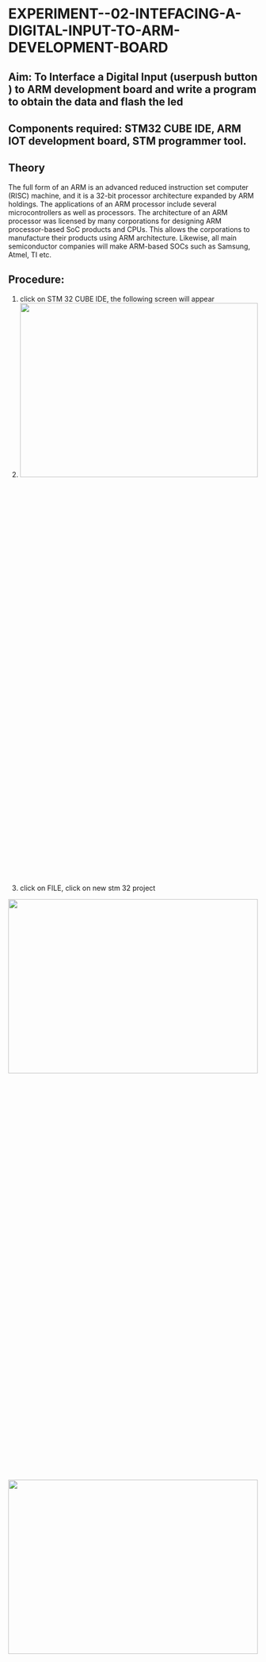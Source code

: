 # EXPERIMENT--02-INTEFACING-A-DIGITAL-INPUT-TO-ARM-DEVELOPMENT-BOARD
## Aim: To Interface a Digital Input  (userpush button  ) to ARM   development board and write a  program to obtain  the data and flash the led  
## Components required: STM32 CUBE IDE, ARM IOT development board,  STM programmer tool.
## Theory 
The full form of an ARM is an advanced reduced instruction set computer (RISC) machine, and it is a 32-bit processor architecture expanded by ARM holdings. The applications of an ARM processor include several microcontrollers as well as processors. The architecture of an ARM processor was licensed by many corporations for designing ARM processor-based SoC products and CPUs. This allows the corporations to manufacture their products using ARM architecture. Likewise, all main semiconductor companies will make ARM-based SOCs such as Samsung, Atmel, TI etc.
## Procedure:
 1. click on STM 32 CUBE IDE, the following screen will appear
 2. <img height=30% width=100% src="https://user-images.githubusercontent.com/36288975/226189166-ac10578c-c059-40e7-8b80-9f84f64bf088.png">
 3. click on FILE, click on new stm 32 project 
<img height=30% width=100% src="https://user-images.githubusercontent.com/36288975/226189215-2d13ebfb-507f-44fc-b772-02232e97c0e3.png">
<img height=30% width=100% src="https://user-images.githubusercontent.com/36288975/226189230-bf2d90dd-9695-4aaf-b2a6-6d66454e81fc.png">
4. select the target to be programmed  as shown below and click on next 
<img height=30% width=100% src="https://user-images.githubusercontent.com/36288975/226189280-ed5dcf1d-dd8d-43ae-815d-491085f4863b.png">
4.select the program name 
<img height=30% width=100% src="https://user-images.githubusercontent.com/36288975/226189316-09832a30-4d1a-4d4f-b8ad-2dc28f137711.png">
5. corresponding ioc file will be generated automatically 
<img height=30% width=100% src="https://user-images.githubusercontent.com/36288975/226189378-3abbdee2-0df6-470f-a3cd-79c74e3d3ad8.png">
6.select the appropriate pins as gipo, in or out, USART or required options and configure 
<img height=30% width=100% src="https://user-images.githubusercontent.com/36288975/226189403-f7179f1a-3eae-4637-826b-ab4ec35ba1e1.png">
<img height=30% width=100% src="https://user-images.githubusercontent.com/36288975/226189425-2b2414ce-49b3-4b61-a260-c658cb2e4152.png">
7.click on cntrl+S , automaticall C program will be generated 
<img height=30% width=100% src="https://user-images.githubusercontent.com/36288975/226189443-8b43451d-0b14-47e4-a20b-cc09c6ad8458.png">
<img height=30% width=100% src="https://user-images.githubusercontent.com/36288975/226189450-85ffa969-2ffb-4788-81e5-72d60fdda0f1.png">
8. edit the program and as per required 
<img height=30% width=100% src="https://user-images.githubusercontent.com/36288975/226189461-a573e62f-a109-4631-a250-a20925758fe0.png">
9. use project and build all 
<img height=30% width=100% src="https://user-images.githubusercontent.com/36288975/226189554-3f7101ac-3f41-48fc-abc7-480bd6218dec.png">
10. once the project is bulild 
<img height=30% width=100% src="https://user-images.githubusercontent.com/36288975/226189577-c61cc1eb-3990-4968-8aa6-aefffc766b70.png">
11. click on debug option 
<img height=30% width=100% src="https://user-images.githubusercontent.com/36288975/226189625-37daa9a3-62e9-42b5-a5ce-2ac63345905b.png">
12. connect the  ARM board to power supply and usb
    
13. check for execution of the output using run option 
## STM 32 CUBE PROGRAM :
```
DEVELOPED BY: KISHORE.B
REF.NO:212222110020
```
```
#include "main.h"
#include "stdbool.h"
bool button_status;
void push_button();
int main(void)
{
 HAL_Init();
 SystemClock_Config();
 MX_GPIO_Init();
  while (1)
  {
   	  push_button();
  }
}
void push_button()
{
	button_status=HAL_GPIO_ReadPin(GPIOC,GPIO_PIN_13);
	if(button_status==0)
	{
		HAL_GPIO_WritePin(GPIOA,GPIO_PIN_5,SET);
		HAL_Delay(50);
		HAL_GPIO_WritePin(GPIOA,GPIO_PIN_5,RESET);
		HAL_Delay(50);
	}
	else
	{
		HAL_GPIO_WritePin(GPIOA,GPIO_PIN_5,RESET);
	}
}
```
## Output  :
<img height=30% width=50% src="https://github.com/KISHORE22001263/EXPERIMENT--02-INTEFACING-A-DIGITAL-INPUT-TO-ARM-DEVELOPMENT-BOARD/assets/121484538/ef0c6b8d-1b0c-46de-8921-f86c98ce33d9"><img height=30% width=50% src="https://github.com/KISHORE22001263/EXPERIMENT--02-INTEFACING-A-DIGITAL-INPUT-TO-ARM-DEVELOPMENT-BOARD/assets/121484538/af49b7fd-907f-44d6-9af8-e7a3327cc5ee">
## Result :
Interfacing a digital Input (Pushbutton ) with ARM microcontroller based IOT development is executed and the results are verified.
